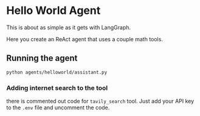 # Hello World Agent

This is about as simple as it gets with LangGraph.

Here you create an ReAct agent that uses a couple math tools.

## Running the agent

```bash
python agents/helloworld/assistant.py
```

### Adding internet search to the tool

there is commented out code for `tavily_search` tool. Just add your API key to the `.env` file and uncomment the code.

